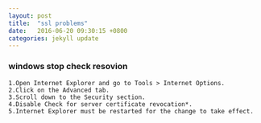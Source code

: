 ```yaml
---
layout: post
title:  "ssl problems"
date:   2016-06-20 09:30:15 +0800
categories: jekyll update
---
```



### windows stop check resovion

    1.Open Internet Explorer and go to Tools > Internet Options.
    2.Click on the Advanced tab.
    3.Scroll down to the Security section.
    4.Disable Check for server certificate revocation*.
    5.Internet Explorer must be restarted for the change to take effect.

